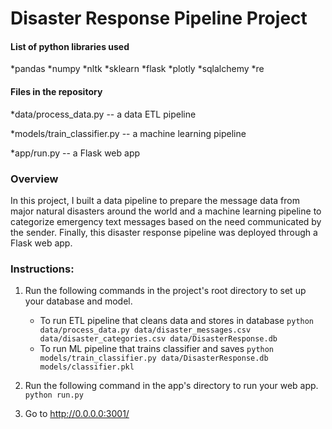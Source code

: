 # Disaster Response Pipeline Project

####  List of python libraries used
*pandas
*numpy
*nltk
*sklearn
*flask
*plotly
*sqlalchemy
*re

#### Files in the repository

*data/process_data.py -- a data ETL pipeline

*models/train_classifier.py -- a machine learning pipeline

*app/run.py -- a Flask web app

### Overview

In this project, I built a data pipeline to prepare the message data from major natural disasters around the world and a machine learning pipeline to categorize emergency text messages based on the need communicated by the sender. Finally, this 
disaster response pipeline was deployed through a Flask web app.

### Instructions:
1. Run the following commands in the project's root directory to set up your database and model.

    - To run ETL pipeline that cleans data and stores in database
        `python data/process_data.py data/disaster_messages.csv data/disaster_categories.csv data/DisasterResponse.db`
    - To run ML pipeline that trains classifier and saves
        `python models/train_classifier.py data/DisasterResponse.db models/classifier.pkl`

2. Run the following command in the app's directory to run your web app.
    `python run.py`

3. Go to http://0.0.0.0:3001/
